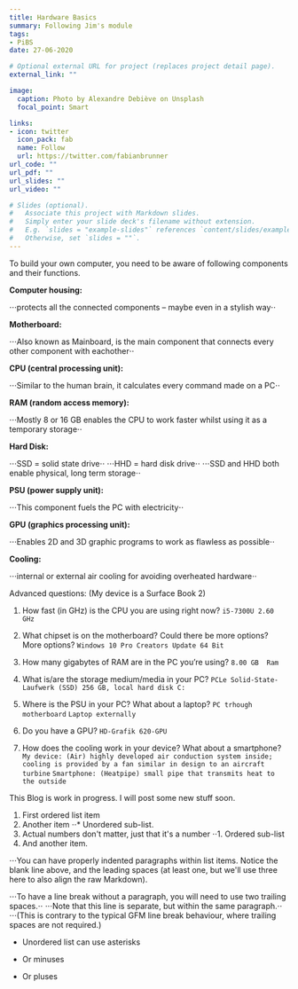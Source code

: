 ```yaml
---
title: Hardware Basics
summary: Following Jim's module 
tags:
- PiBS
date: 27-06-2020

# Optional external URL for project (replaces project detail page).
external_link: ""

image:
  caption: Photo by Alexandre Debiève on Unsplash
  focal_point: Smart

links:
- icon: twitter
  icon_pack: fab
  name: Follow
  url: https://twitter.com/fabianbrunner
url_code: ""
url_pdf: ""
url_slides: ""
url_video: ""

# Slides (optional).
#   Associate this project with Markdown slides.
#   Simply enter your slide deck's filename without extension.
#   E.g. `slides = "example-slides"` references `content/slides/example-slides.md`.
#   Otherwise, set `slides = ""`.
---
```


To build your own computer, you need to be aware of following components and their functions.


**Computer housing:** 

⋅⋅⋅protects all the connected components – maybe even in a stylish way⋅⋅

**Motherboard:**

⋅⋅⋅Also known as Mainboard, is the main component that connects every other component with eachother⋅⋅

**CPU (central processing unit):**

⋅⋅⋅Similar to the human brain, it calculates every command made on a PC⋅⋅

**RAM (random access memory):**

⋅⋅⋅Mostly 8 or 16 GB enables the CPU to work faster whilst using it as a temporary storage⋅⋅

**Hard Disk:**

⋅⋅⋅SSD = solid state drive⋅⋅
⋅⋅⋅HHD = hard disk drive⋅⋅
⋅⋅⋅SSD and HHD both enable physical, long term storage⋅⋅

**PSU (power supply unit):**

⋅⋅⋅This component fuels the PC with electricity⋅⋅

**GPU (graphics processing unit):**

⋅⋅⋅Enables 2D and 3D graphic programs to work as flawless as possible⋅⋅

**Cooling:**

⋅⋅⋅internal or external air cooling for avoiding overheated hardware⋅⋅



Advanced questions:
(My device is a Surface Book 2)

1.	How fast (in GHz) is the CPU you are using right now?
    `i5-7300U 2.60 GHz`

2.	What chipset is on the motherboard? Could there be more options?
    More options?
    `Windows 10 Pro Creators Update 64 Bit`

3.	How many gigabytes of RAM are in the PC you’re using?
    `8.00 GB  Ram`

4.	What is/are the storage medium/media in your PC?
    `PCLe Solid-State-Laufwerk (SSD) 256 GB, local hard disk C:`

5.	Where is the PSU in your PC? What about a laptop?
    `PC trhough motherboard`
    `Laptop externally`

6.	Do you have a GPU?
    `HD-Grafik 620-GPU`

7.	How does the cooling work in your device? What about a smartphone?
    `My device: (Air) highly developed air conduction system inside; cooling is provided by a fan similar in design to an aircraft turbine`
    `Smartphone: (Heatpipe) small pipe that transmits heat to the outside`



This Blog is work in progress. I will post some new stuff soon.

1. First ordered list item
2. Another item
⋅⋅* Unordered sub-list. 
1. Actual numbers don't matter, just that it's a number
⋅⋅1. Ordered sub-list
4. And another item.

⋅⋅⋅You can have properly indented paragraphs within list items. Notice the blank line above, and the leading spaces (at least one, but we'll use three here to also align the raw Markdown).

⋅⋅⋅To have a line break without a paragraph, you will need to use two trailing spaces.⋅⋅
⋅⋅⋅Note that this line is separate, but within the same paragraph.⋅⋅
⋅⋅⋅(This is contrary to the typical GFM line break behaviour, where trailing spaces are not required.)

* Unordered list can use asterisks
- Or minuses
+ Or pluses

